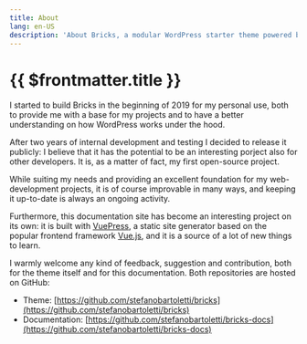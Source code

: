 ```yaml
---
title: About
lang: en-US
description: 'About Bricks, a modular WordPress starter theme powered by Bootstrap and Gulp'
---
```


# {{ $frontmatter.title }}

I started to build Bricks in the beginning of 2019 for my personal use, both to provide me with a base for my projects and to have a  better understanding on how WordPress works under the hood.

After two years of internal development and testing I decided to release it publicly: I believe that it has the potential to be an interesting porject also for other developers. It is, as a matter of fact, my first open-source project.

While suiting my needs and providing an excellent foundation for my web-development projects, it is of course improvable in many ways, and keeping it up-to-date is always an ongoing activity.

Furthermore, this documentation site has become an interesting project on its own: it is built with [VuePress](https://vuepress.vuejs.org/), a static site generator based on the popular frontend framework [Vue.js](https://vuejs.org/), and it is a source of a lot of new things to learn.

I warmly welcome any kind of feedback, suggestion and contribution, both for the theme itself and for this documentation. Both repositories are hosted on GitHub:

  - Theme: [https://github.com/stefanobartoletti/bricks](https://github.com/stefanobartoletti/bricks)
  - Documentation: [https://github.com/stefanobartoletti/bricks-docs](https://github.com/stefanobartoletti/bricks-docs)